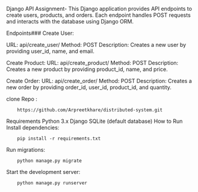 Django API Assignment-
    This Django application provides API endpoints to create users, products, and orders. Each endpoint handles POST requests and interacts with the database using Django ORM.

Endpoints###
Create User:

URL: api/create_user/
Method: POST
Description: Creates a new user by providing user_id, name, and email.

Create Product:
URL: api/create_product/
Method: POST
Description: Creates a new product by providing product_id, name, and price.

Create Order:
URL: api/create_order/
Method: POST
Description: Creates a new order by providing order_id, user_id, product_id, and             quantity.

clone Repo :

    
        https://github.com/Arpreetkhare/distributed-system.git
        
Requirements
    Python 3.x
    Django
    SQLite (default database)
    How to Run
Install dependencies:

    
        pip install -r requirements.txt
Run migrations:

    
        python manage.py migrate
Start the development server:

  
        python manage.py runserver
